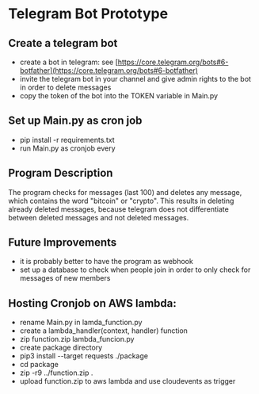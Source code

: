
# Telegram Bot Prototype 

## Create a telegram bot
* create a bot in telegram: see [https://core.telegram.org/bots#6-botfather](https://core.telegram.org/bots#6-botfather)
* invite the telegram bot in your channel and give admin rights to the bot in order to delete messages
* copy the token of the bot into the TOKEN variable in Main.py

## Set up Main.py as cron job 
* pip install -r requirements.txt
* run Main.py as cronjob every 

## Program Description
The program checks for messages (last 100) and deletes any message, which contains the word "bitcoin" or "crypto". This results in deleting already deleted messages, because telegram does not differentiate between deleted messages and not deleted messages.

## Future Improvements
* it is probably better to have the program as webhook
* set up a database to check when people join in order to only check for messages of new members

## Hosting Cronjob on AWS lambda:
* rename Main.py in lamda_function.py
* create a lambda_handler(context, handler) function
* zip function.zip lambda_funcion.py
* create package directory
* pip3 install --target requests ./package
* cd package
* zip -r9 ../function.zip .
* upload function.zip to aws lambda and use cloudevents as trigger
